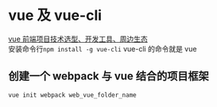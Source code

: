 # vue 及 vue-cli
[vue 前端项目技术选型、开发工具、周边生态][1]  
安装命令行`npm install -g vue-cli`
vue-cli 的命令就是 vue

## 创建一个 webpack 与 vue 结合的项目框架
`vue init webpack web_vue_folder_name`   





[1]: https://segmentfault.com/a/1190000017480921